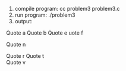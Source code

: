 1. compile program: cc problem3 problem3.c
2. run program: ./problem3
3. output:

Quote a 
Quote b 
Quote e 
uote f 

Quote n 

Quote r 
Quote t 	
Quote v 
